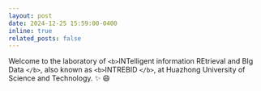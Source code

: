 ```yaml
---
layout: post
date: 2024-12-25 15:59:00-0400
inline: true
related_posts: false
---
```

Welcome to the laboratory of `<b>`INTelligent information REtrieval and BIg Data `</b>`, also known as `<b>`INTREBID `</b>`, at Huazhong University of Science and Technology. ✨ 😄
